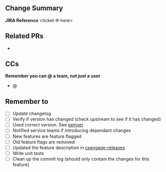 ## Change Summary ##
**JIRA Reference** <ticket-#-here>

## Related PRs ##
-

## CCs ##
**Remember you can @ a team, not just a user**
- @

## Remember to ##
- [ ] Update changelog
- [ ] Verify if version has changed (check upstream to see if it has changed)
- [ ] Used correct version. See [semver](http://semver.org)
- [ ] Notified service teams if introducing dependant changes
- [ ] New features are feature flagged
- [ ] Old feature flags are removed
- [ ] Updated the feature description in [cxengage-releases](http://github.com/liveops/cxengage-releases)
- [ ] Write unit tests
- [ ] Clean up the commit log (should *only* contain the changes for this feature)
